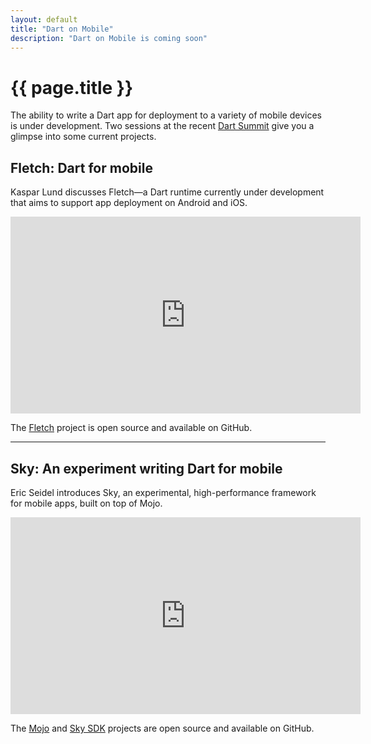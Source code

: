 ```yaml
---
layout: default
title: "Dart on Mobile"
description: "Dart on Mobile is coming soon"
---
```


# {{ page.title }}

The ability to write a Dart app for deployment to a variety
of mobile devices is under development.
Two sessions at the recent [Dart Summit](/events/2015/summit/)
give you a glimpse into some current projects.

## Fletch: Dart for mobile

Kaspar Lund discusses Fletch&mdash;a Dart runtime
currently under development that aims to support app
deployment on Android and iOS.

<iframe width="560" height="315" src="https://www.youtube.com/embed/t8xdEO8LyL8?list=PLOU2XLYxmsIIQorIS8gagUiMau9S84vZV" frameborder="0" allowfullscreen></iframe><br>

The [Fletch](https://github.com/dart-lang/fletch)
project is open source and available on GitHub.

<hr>

## Sky: An experiment writing Dart for mobile

Eric Seidel introduces Sky, an experimental, high-performance
framework for mobile apps, built on top of Mojo.

<iframe width="560" height="315" src="https://www.youtube.com/embed/PnIWl33YMwA?list=PLOU2XLYxmsIIQorIS8gagUiMau9S84vZV" frameborder="0" allowfullscreen></iframe><br>

The
[Mojo](https://github.com/domokit/mojo)
and
[Sky SDK](https://github.com/domokit/sky_sdk)
projects are open source and available on GitHub.
